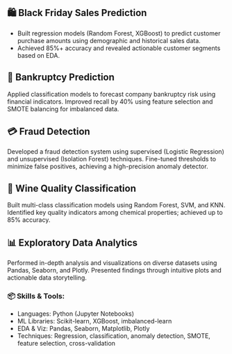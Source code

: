 ## 🛍️ Black Friday Sales Prediction
- Built regression models (Random Forest, XGBoost) to predict customer purchase amounts using demographic and historical sales data.
- Achieved 85%+ accuracy and revealed actionable customer segments based on EDA.

## 🏦 Bankruptcy Prediction
Applied classification models to forecast company bankruptcy risk using financial indicators.
Improved recall by 40% using feature selection and SMOTE balancing for imbalanced data.

## 💳 Fraud Detection
Developed a fraud detection system using supervised (Logistic Regression) and unsupervised (Isolation Forest) techniques.
Fine-tuned thresholds to minimize false positives, achieving a high-precision anomaly detector.

## 🍷 Wine Quality Classification
Built multi-class classification models using Random Forest, SVM, and KNN.
Identified key quality indicators among chemical properties; achieved up to 85% accuracy.

## 📊 Exploratory Data Analytics
Performed in-depth analysis and visualizations on diverse datasets using Pandas, Seaborn, and Plotly.
Presented findings through intuitive plots and actionable data storytelling.

### 📦 Skills & Tools:
- Languages: Python (Jupyter Notebooks)
- ML Libraries: Scikit-learn, XGBoost, imbalanced-learn
- EDA & Viz: Pandas, Seaborn, Matplotlib, Plotly
- Techniques: Regression, classification, anomaly detection, SMOTE, feature selection, cross-validation
